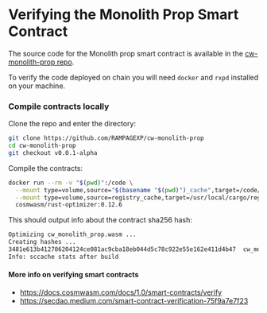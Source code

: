 # Verifying the Monolith Prop Smart Contract

The source code for the Monolith prop smart contract is available in the [cw-monolith-prop repo](https://github.com/RAMPAGEXP/cw-monolith-prop).

To verify the code deployed on chain you will need `docker` and `rxpd` installed on your machine.

### Compile contracts locally

Clone the repo and enter the directory:
```bash
git clone https://github.com/RAMPAGEXP/cw-monolith-prop
cd cw-monolith-prop
git checkout v0.0.1-alpha
```

Compile the contracts:
```bash
docker run --rm -v "$(pwd)":/code \
  --mount type=volume,source="$(basename "$(pwd)")_cache",target=/code/target \
  --mount type=volume,source=registry_cache,target=/usr/local/cargo/registry \
  cosmwasm/rust-optimizer:0.12.6
```

This should output info about the contract sha256 hash:
```bash
Optimizing cw_monolith_prop.wasm ...
Creating hashes ...
3481e613b412706204124ce081ac9cba18eb044d5c78c922e55e162e411d4b47  cw_monolith_prop.wasm
Info: sccache stats after build
```

#### More info on verifying smart contracts
- https://docs.cosmwasm.com/docs/1.0/smart-contracts/verify
- https://secdao.medium.com/smart-contract-verification-75f9a7e7f23
